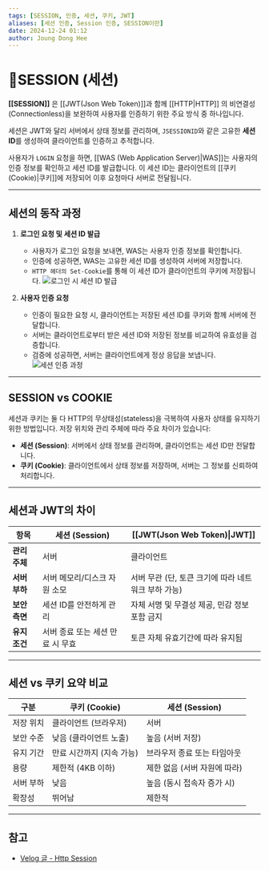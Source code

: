 ```yaml
---
tags: [SESSION, 인증, 세션, 쿠키, JWT]
aliases: [세션 인증, Session 인증, SESSION이란]
date: 2024-12-24 01:12
author: Joung Dong Hee
---
```


# 📘SESSION (세션)

**[[SESSION]]** 은 [[JWT(Json Web Token)]]과 함께 [[HTTP|HTTP]] 의 비연결성(Connectionless)을 보완하여 사용자를 인증하기 위한 주요 방식 중 하나입니다.

세션은 JWT와 달리 서버에서 상태 정보를 관리하며, `JSESSIONID`와 같은 고유한 **세션 ID**를 생성하여 클라이언트를 인증하고 추적합니다.

사용자가 `LOGIN` 요청을 하면, [[WAS (Web Application Server)|WAS]]는 사용자의 인증 정보를 확인하고 세션 ID를 발급합니다. 이 세션 ID는 클라이언트의 [[쿠키(Cookie)|쿠키]]에 저장되어 이후 요청마다 서버로 전달됩니다.

---

## 세션의 동작 과정

1. **로그인 요청 및 세션 ID 발급**
    - 사용자가 로그인 요청을 보내면, WAS는 사용자 인증 정보를 확인합니다.
    - 인증에 성공하면, WAS는 고유한 세션 ID를 생성하여 서버에 저장합니다.
    - `HTTP 헤더의 Set-Cookie`를 통해 이 세션 ID가 클라이언트의 쿠키에 저장됩니다.
    ![로그인 시 세션 ID 발급](https://file-api.ksq9511.synology.me:5353/obsidian-files/image/20250516071780_image.png)

2. **사용자 인증 요청**
    - 인증이 필요한 요청 시, 클라이언트는 저장된 세션 ID를 쿠키와 함께 서버에 전달합니다.
    - 서버는 클라이언트로부터 받은 세션 ID와 저장된 정보를 비교하여 유효성을 검증합니다.
    - 검증에 성공하면, 서버는 클라이언트에게 정상 응답을 보냅니다.
    ![세션 인증 과정](https://file-api.ksq9511.synology.me:5353/obsidian-files/image/20250516071733_image.png)

---

## SESSION vs COOKIE

세션과 쿠키는 둘 다 HTTP의 무상태성(stateless)을 극복하여 사용자 상태를 유지하기 위한 방법입니다. 저장 위치와 관리 주체에 따라 주요 차이가 있습니다:

- **세션 (Session)**: 서버에서 상태 정보를 관리하며, 클라이언트는 세션 ID만 전달합니다.
- **쿠키 (Cookie)**: 클라이언트에서 상태 정보를 저장하며, 서버는 그 정보를 신뢰하여 처리합니다.

---

## 세션과 JWT의 차이

| 항목        | 세션 (Session)        | [[JWT(Json Web Token)\|JWT]]    |
| --------- | ------------------- | ------------------------------- |
| **관리 주체** | 서버                  | 클라이언트                           |
| **서버 부하** | 서버 메모리/디스크 자원 소모    | 서버 무관 (단, 토큰 크기에 따라 네트워크 부하 가능) |
| **보안 측면** | 세션 ID를 안전하게 관리      | 자체 서명 및 무결성 제공, 민감 정보 포함 금지     |
| **유지 조건** | 서버 종료 또는 세션 만료 시 무효 | 토큰 자체 유효기간에 따라 유지됨              |

---

## 세션 vs 쿠키 요약 비교

| 구분    | 쿠키 (Cookie)     | 세션 (Session)      |
| ----- | --------------- | ----------------- |
| 저장 위치 | 클라이언트 (브라우저)    | 서버                |
| 보안 수준 | 낮음 (클라이언트 노출)   | 높음 (서버 저장)        |
| 유지 기간 | 만료 시간까지 (지속 가능) | 브라우저 종료 또는 타임아웃   |
| 용량    | 제한적 (4KB 이하)    | 제한 없음 (서버 자원에 따라) |
| 서버 부하 | 낮음              | 높음 (동시 접속자 증가 시)  |
| 확장성   | 뛰어남             | 제한적               |

---

## 참고

- [Velog 글 - Http Session](https://velog.io/@bey1548/Http-Session)

